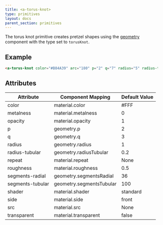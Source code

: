 ```yaml
---
title: <a-torus-knot>
type: primitives
layout: docs
parent_section: primitives
---
```


The torus knot primitive creates pretzel shapes using the [geometry][geometry]
component with the type set to `torusKnot`.

## Example

```html
<a-torus-knot color="#B84A39" arc="180" p="2" q="7" radius="5" radius-tubular="0.1"></a-torus-knot>
```

## Attributes

| Attribute        | Component Mapping        | Default Value |
| --------         | -----------------        | ------------- |
| color            | material.color           | #FFF          |
| metalness        | material.metalness       | 0             |
| opacity          | material.opacity         | 1             |
| p                | geometry.p               | 2             |
| q                | geometry.q               | 3             |
| radius           | geometry.radius          | 1             |
| radius-tubular   | geometry.radiusTubular   | 0.2           |
| repeat           | material.repeat          | None          |
| roughness        | material.roughness       | 0.5           |
| segments-radial  | geometry.segmentsRadial  | 36            |
| segments-tubular | geometry.segmentsTubular | 100           |
| shader           | material.shader          | standard      |
| side             | material.side            | front         |
| src              | material.src             | None          |
| transparent      | material.transparent     | false         |

[common]: ./common-attributes.md
[geometry]: ../components/geometry.md

